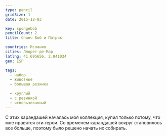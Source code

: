 ```yaml
---
type: pencil
gridSize: 1
date: 2015-12-03

key: spongebob
pencilCount: 2
title: Спанч Боб и Патрик

countries: Испания
cities: Ллорет-де-Мар
latlng: 41.695656, 2.841034
geo: ESP

tags:
  - набор
  - животные
  - большая резинка

  - круглый
  - с резинкой
  - использованный
---
```


С этих карандашей началась моя коллекция, купил только потому, что мне нравятся эти герои. Со временем карандашей вокруг становилось все больше, поэтому было решено начать их собирать.
